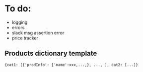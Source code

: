 # To do:
- logging
- errors
- slack msg assertion error
- price tracker

## Products dictionary template
`{cat1: [{'prodInfo': {'name':xxx,...,}, ..., ], cat2: [...]}`